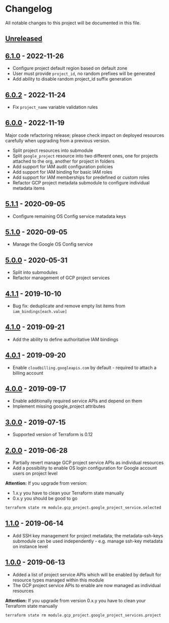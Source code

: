 # Changelog

All notable changes to this project will be documented in this file.

## [Unreleased]

## [6.1.0] - 2022-11-26

- Configure project default region based on default zone
- User must provide `project_id`, no random prefixes will be generated
- Add ability to disable random project_id suffix generation

## [6.0.2] - 2022-11-24

- Fix `project_name` variable validation rules

## [6.0.0] - 2022-11-19

Major code refactoring release; please check impact on deployed resources carefully when upgrading from a previous
version.

- Split project resources into submodule
- Split `google_project` resource into two different ones, one for projects attached to the org, another for project in
  folders
- Add support for IAM audit configuration policies
- Add support for IAM binding for basic IAM roles
- Add support for IAM memberships for predefined or custom roles
- Refactor GCP project metadata submodule to configure individual metadata items

## [5.1.1] - 2020-09-05

- Configure remaining OS Config service matadata keys

## [5.1.0] - 2020-09-05

- Manage the Google OS Config service

## [5.0.0] - 2020-05-31

- Split into submodules
- Refactor management of GCP project services

## [4.1.1] - 2019-10-10

- Bug fix: deduplicate and remove empty list items from `iam_bindings[each.value]`

## [4.1.0] - 2019-09-21

- Add the ability to define authoritative IAM bindings

## [4.0.1] - 2019-09-20

- Enable `cloudbilling.googleapis.com` by default - required to attach a billing account

## [4.0.0] - 2019-09-17

- Enable additionally required service APIs and depend on them
- Implement missing google_project attributes

## [3.0.0] - 2019-07-15

- Supported version of Terraform is 0.12

## [2.0.0] - 2019-06-28

- Partially revert manage GCP project service APIs as individual resources
- Add a possibility to enable OS login configuration for Google account users on project level

__Attention:__ If you upgrade from version:

- 1.x.y you have to clean your Terraform state manually
- 0.x.y you should be good to go

```sh
terraform state rm module.gcp_project.google_project_service.selected
```

## [1.1.0] - 2019-06-14

- Add SSH key management for project metadata; the metadata-ssh-keys submodule can be used independently -  e.g. manage ssh-key metadata on instance level

## [1.0.0] - 2019-06-13

- Added a list of project service APIs which will be enabled by default for resource types managed within this module
- The GCP project service APIs to enable are now managed as individual resources

__Attention:__ If you upgrade from version 0.x.y you have to clean your Terraform state manually

```sh
terraform state rm module.gcp_project.google_project_services.project
```

[Unreleased]: https://github.com/nephosolutions/terraform-google-gcp-project/compare/v6.1.0...HEAD
[6.1.0]: https://github.com/nephosolutions/terraform-google-gcp-project/releases/tag/v6.1.0
[6.0.2]: https://github.com/nephosolutions/terraform-google-gcp-project/releases/tag/v6.0.2
[6.0.0]: https://github.com/nephosolutions/terraform-google-gcp-project/releases/tag/v6.0.0
[5.1.1]: https://github.com/nephosolutions/terraform-google-gcp-project/releases/tag/v5.1.1
[5.1.0]: https://github.com/nephosolutions/terraform-google-gcp-project/releases/tag/v5.1.0
[5.0.0]: https://github.com/nephosolutions/terraform-google-gcp-project/releases/tag/v5.0.0
[4.1.1]: https://github.com/nephosolutions/terraform-google-gcp-project/releases/tag/v4.1.1
[4.1.0]: https://github.com/nephosolutions/terraform-google-gcp-project/releases/tag/v4.1.0
[4.0.1]: https://github.com/nephosolutions/terraform-google-gcp-project/releases/tag/v4.0.1
[4.0.0]: https://github.com/nephosolutions/terraform-google-gcp-project/releases/tag/v4.0.0
[3.0.0]: https://github.com/nephosolutions/terraform-google-gcp-project/releases/tag/v3.0.0
[2.0.0]: https://github.com/nephosolutions/terraform-google-gcp-project/releases/tag/v2.0.0
[1.1.0]: https://github.com/nephosolutions/terraform-google-gcp-project/releases/tag/v1.1.0
[1.0.0]: https://github.com/nephosolutions/terraform-google-gcp-project/releases/tag/v1.0.0
[0.2.1]: https://github.com/nephosolutions/terraform-google-gcp-project/releases/tag/v0.2.1
[0.2.0]: https://github.com/nephosolutions/terraform-google-gcp-project/releases/tag/v0.2.0
[0.1.8]: https://github.com/nephosolutions/terraform-google-gcp-project/releases/tag/v0.1.8
[0.1.7]: https://github.com/nephosolutions/terraform-google-gcp-project/releases/tag/v0.1.7
[0.1.6]: https://github.com/nephosolutions/terraform-google-gcp-project/releases/tag/v0.1.6
[0.1.5]: https://github.com/nephosolutions/terraform-google-gcp-project/releases/tag/v0.1.5
[0.1.4]: https://github.com/nephosolutions/terraform-google-gcp-project/releases/tag/v0.1.4
[0.1.3]: https://github.com/nephosolutions/terraform-google-gcp-project/releases/tag/v0.1.3
[0.1.2]: https://github.com/nephosolutions/terraform-google-gcp-project/releases/tag/v0.1.2
[0.1.1]: https://github.com/nephosolutions/terraform-google-gcp-project/releases/tag/v0.1.1
[0.1.0]: https://github.com/nephosolutions/terraform-google-gcp-project/releases/tag/v0.1.0
